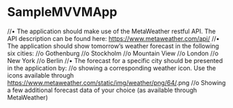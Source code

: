 # SampleMVVMApp

//•    The application should make use of the MetaWeather restful API. The API description can be found here: https://www.metaweather.com/api/
//•    The application should show tomorrow’s weather forecast in the following six cities:
//o    Gothenburg
//o    Stockholm
//o    Mountain View
//o    London
//o    New York
//o    Berlin
//•    The forecast for a specific city should be presented in the application by:
//o    showing a corresponding weather icon. Use the icons available through https://www.metaweather.com/static/img/weather/png/64/<weather>.png
//o    Showing a few additional forecast data of your choice (as available through MetaWeather)
